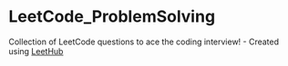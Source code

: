 # LeetCode_ProblemSolving
Collection of LeetCode questions to ace the coding interview! - Created using [LeetHub](https://github.com/QasimWani/LeetHub)

